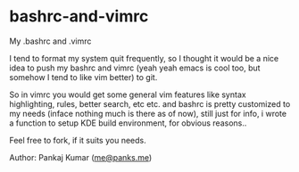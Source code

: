 bashrc-and-vimrc
================

My .bashrc and .vimrc

I tend to format my system quit frequently, 
so I thought it would be a nice idea to push my bashrc and vimrc (yeah yeah emacs is cool too, but somehow I tend to like vim better) to git.

So in vimrc you would get some general vim features like syntax highlighting, rules, better search, etc etc.
and bashrc is pretty customized to my needs (inface nothing much is there as of now), still just for info, i wrote a function to setup KDE build environment, for obvious reasons..


Feel free to fork, if it suits you needs.

Author: Pankaj Kumar (me@panks.me)

